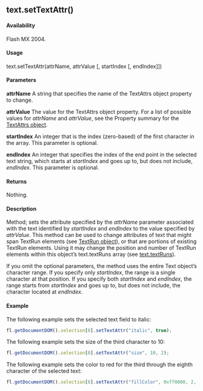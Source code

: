 ## text.setTextAttr()

#### Availability

Flash MX 2004.

#### Usage

text.setTextAttr(attrName, attrValue [, startIndex [, endIndex]])

#### Parameters

**attrName** A string that specifies the name of the TextAttrs object property to change.

**attrValue** The value for the TextAttrs object property.
For a list of possible values for *attrName* and *attrValue*, see the Property summary for the [TextAttrs object](../TextAttrs_object/textAttrs_summary.md).

**startIndex** An integer that is the index (zero-based) of the first character in the array. This parameter is optional.

**endIndex** An integer that specifies the index of the end point in the selected text string, which starts at *startIndex* and goes up to, but does not include, *endIndex*. This parameter is optional.

#### Returns

Nothing.

#### Description

Method; sets the attribute specified by the *attrName* parameter associated with the text identified by *startIndex* and *endIndex* to the value specified by *attrValue*. This method can be used to change attributes of text that might span TextRun elements (see [TextRun object](../TextRun_object/textRun_summary.md)), or that are portions of existing TextRun elements. Using it may change the position and number of TextRun elements within this object’s text.textRuns array (see [text.textRuns](../Text_object/text27.md)).

If you omit the optional parameters, the method uses the entire Text object’s character range. If you specify only *startIndex*, the range is a single character at that position. If you specify both *startIndex* and *endIndex*, the range starts from *startIndex* and goes up to, but does not include, the character located at *endIndex*.

#### Example

The following example sets the selected text field to italic:
```javascript
fl.getDocumentDOM().selection[0].setTextAttr("italic", true);
 ```
 The following example sets the size of the third character to 10: 
 ```javascript
fl.getDocumentDOM().selection[0].setTextAttr("size", 10, 2);
 ```
The following example sets the color to red for the third through the eighth character of the selected text:
```javascript
fl.getDocumentDOM().selection[0].setTextAttr("fillColor", 0xff0000, 2, 8);
```
